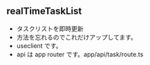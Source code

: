 ## realTimeTaskList

- タスクリストを即時更新
- 方法を忘れるのでこれだけアップしてます。
- useclient です。
- api は app router です。app/api/task/route.ts
